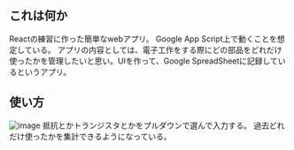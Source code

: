 ## これは何か
Reactの練習に作った簡単なwebアプリ。
Google App Script上で動くことを想定している。
アプリの内容としては、電子工作をする際にどの部品をどれだけ使ったかを管理したいと思い。UIを作って、Google SpreadSheetに記録しているというアプリ。

## 使い方
![image](https://github.com/user-attachments/assets/b3010002-7e5c-4f04-9d77-7ce755019e2f)
抵抗とかトランジスタとかをプルダウンで選んで入力する。
過去どれだけ使ったかを集計できるようになっている。
